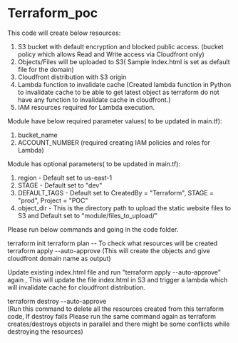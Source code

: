 # Terraform_poc

This code will create below resources:

1) S3 bucket with default encryption and blocked public access. (bucket policy which allows Read and Write access via Cloudfront only)
2) Objects/Files will be uploaded to S3( Sample Index.html is set as default file for the domain)
3) Cloudfront distribution with S3 origin
4) Lambda function to invalidate cache (Created lambda function in Python to invalidate cache to be able to get latest object as terraform do not have any function to invalidate cache in cloudfront.)
5) IAM resources required for Lambda execution.

Module have below required parameter values( to be updated in main.tf):

1) bucket_name
2) ACCOUNT_NUMBER (required creating IAM policies and roles for Lambda)

Module has optional parameters( to be updated in main.tf):
1) region - Default set to us-east-1
2) STAGE  - Default set to "dev"
3) DEFAULT_TAGS  - Default set to CreatedBy = "Terraform",    STAGE = "prod",    Project     = "POC"
4) object_dir - This is the directory path to upload the static website files to S3 and Default set to "module/files_to_upload/"


Please run below commands and going in the code folder.

terraform init
terraform plan  -- To check what resources will be created
terraform apply --auto-approve  (This will create the objects and give cloudfront domain name as output)

Update existing index.html file and run "terraform apply --auto-approve" again , 
This will update the file index.html in S3 and trigger a lambda which will invalidate cache for cloudfront distribution.


terraform destroy --auto-approve  
(Run this command to delete all the resources created from this terraform code, 
If destroy fails Please run the same command again as terraform creates/destroys objects in parallel and there might be some conflicts while destroying the resources)
